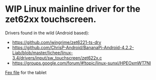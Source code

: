 WIP Linux mainline driver for the zet62xx touchscreen.
======================================================


Drivers found in the wild (Android based):

* https://github.com/wingrime/zet6221-ts-drv
* https://github.com/ChrisP-Android/BananaPi-Android-4.2.2-Liab/blob/master/lichee/linux-3.4/drivers/input/sw_touchscreen/zet622x.c
* https://groups.google.com/forum/#!topic/linux-sunxi/HPEOxmWT7NI 

[Fex file](https://github.com/linux-sunxi/sunxi-boards/blob/26d49398df4abcc5919bfd9d213df1997d9a434f/sys_config/a23/qa88_v1.3_2014_03_15.fex) for the tablet
